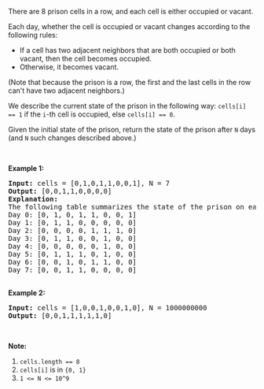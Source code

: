 <div><p>There are 8 prison cells in a row, and each cell is either occupied or vacant.</p>

<p>Each day, whether the cell is occupied or vacant changes according to the following rules:</p>

<ul>
	<li>If a cell has two adjacent neighbors that are both occupied or both vacant,&nbsp;then the cell becomes occupied.</li>
	<li>Otherwise, it becomes vacant.</li>
</ul>

<p>(Note that because the prison is a row, the first and the last cells in the row can't have two adjacent neighbors.)</p>

<p>We describe the current state of the prison&nbsp;in the following way:&nbsp;<code>cells[i] == 1</code> if the <code>i</code>-th cell is occupied, else <code>cells[i] == 0</code>.</p>

<p>Given the initial state of the prison, return the state of the prison after <code>N</code> days (and <code>N</code> such changes described above.)</p>

<p>&nbsp;</p>

<div>
<ol>
</ol>
</div>

<div>
<p><strong>Example 1:</strong></p>

<pre><strong>Input: </strong>cells = <span id="example-input-1-1">[0,1,0,1,1,0,0,1]</span>, N = <span id="example-input-1-2">7</span>
<strong>Output: </strong><span id="example-output-1">[0,0,1,1,0,0,0,0]</span>
<strong>Explanation: 
</strong><span id="example-output-1">The following table summarizes the state of the prison on each day:
Day 0: [0, 1, 0, 1, 1, 0, 0, 1]
Day 1: [0, 1, 1, 0, 0, 0, 0, 0]
Day 2: [0, 0, 0, 0, 1, 1, 1, 0]
Day 3: [0, 1, 1, 0, 0, 1, 0, 0]
Day 4: [0, 0, 0, 0, 0, 1, 0, 0]
Day 5: [0, 1, 1, 1, 0, 1, 0, 0]
Day 6: [0, 0, 1, 0, 1, 1, 0, 0]
Day 7: [0, 0, 1, 1, 0, 0, 0, 0]</span>

</pre>

<div>
<p><strong>Example 2:</strong></p>

<pre><strong>Input: </strong>cells = <span id="example-input-2-1">[1,0,0,1,0,0,1,0]</span>, N = <span id="example-input-2-2">1000000000</span>
<strong>Output: </strong><span id="example-output-2">[0,0,1,1,1,1,1,0]</span>
</pre>

<p>&nbsp;</p>

<p><strong>Note:</strong></p>

<ol>
	<li><code>cells.length == 8</code></li>
	<li><code>cells[i]</code> is in <code>{0, 1}</code></li>
	<li><code>1 &lt;= N &lt;= 10^9</code></li>
</ol>
</div>
</div>
</div>